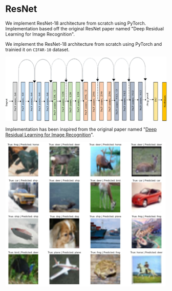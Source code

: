 # ResNet

We implement ResNet-18 architecture from scratch using PyTorch. Implementation based off the original ResNet paper named "Deep Residual Learning for Image Recognition".

We implement the ResNet-18 architecture from scratch using PyTorch and trainied it on `CIFAR-10` dataset.

<img src="sample_images/ResNet-18-architecture.png" alt="ResNet-18 Architecture" height="200" width="700"/>

Implementation has been inspired from the original paper named "[Deep Residual Learning for Image Recognition](https://arxiv.org/pdf/1512.03385v1.pdf)".

<img src="sample_images/results.jpeg" alt="Results" width="500"/>